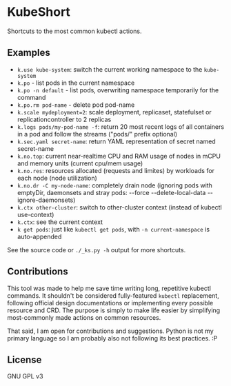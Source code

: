 # KubeShort

Shortcuts to the most common kubectl actions.

## Examples

* `k.use kube-system`: switch the current working namespace to the `kube-system` 
* `k.po` - list pods in the current namespace
* `k.po -n default` - list pods, overwriting namespace temporarily for the command
* `k.po.rm pod-name` - delete pod pod-name
* `k.scale mydeployment=2`: scale deployment, replicaset, statefulset or replicationcontroller to 2 replicas
* `k.logs pods/my-pod-name -f`: return 20 most recent logs of all containers in a pod and follow the streams ("pods/" prefix optional)
* `k.sec.yaml secret-name`: return YAML representation of secret named secret-name
* `k.no.top`: current near-realtime CPU and RAM usage of nodes in mCPU and memory units (current cpu/mem usage)
* `k.no.res`: resources allocated (requests and limites) by workloads for each node (node utilization)
* `k.no.dr -C my-node-name`: completely drain node (ignoring pods with emptyDir, daemonsets and stray pods: --force --delete-local-data --ignore-daemonsets)
* `k.ctx other-cluster`: switch to other-cluster context (instead of kubectl use-context)
* `k.ctx`: see the current context
* `k get pods`: just like `kubectl get pods`, with `-n current-namespace` is auto-appended

See the source code or `./_ks.py -h` output for more shortcuts.

## Contributions

This tool was made to help me save time writing long, repetitive kubectl commands.
It shouldn't be considered fully-featured `kubectl` replacement, following official design documentations or implementing every possible resource and CRD.
The purpose is simply to make life easier by simplifying most-commonly made actions on common resources.

That said, I am open for contributions and suggestions.
Python is not my primary language so I am probably also not following its best practices. :P

## License

GNU GPL v3
